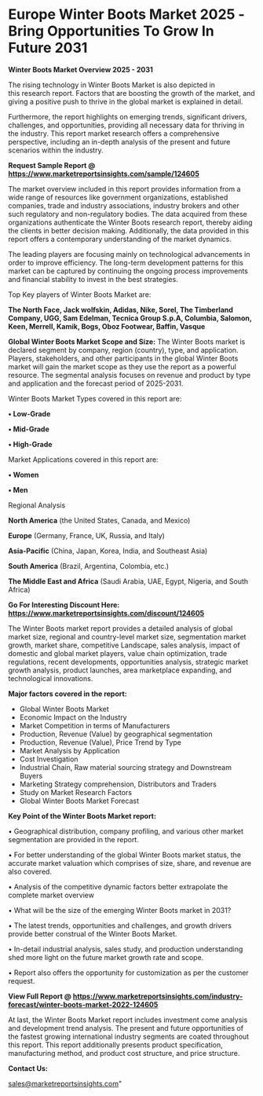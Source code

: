 # Europe Winter Boots Market 2025 -Bring Opportunities To Grow In Future 2031

<Strong> Winter Boots Market Overview 2025 - 2031</strong>

The rising technology in Winter Boots Market is also depicted in this research report. Factors that are boosting the growth of the market, and giving a positive push to thrive in the global market is explained in detail.

Furthermore, the report highlights on emerging trends, significant drivers, challenges, and opportunities, providing all necessary data for thriving in the industry. This report market research offers a comprehensive perspective, including an in-depth analysis of the present and future scenarios within the industry.

<strong>Request Sample Report @ <a href=https://www.marketreportsinsights.com/sample/124605>https://www.marketreportsinsights.com/sample/124605</a></strong>

The market overview included in this report provides information from a wide range of resources like government organizations, established companies, trade and industry associations, industry brokers and other such regulatory and non-regulatory bodies. The data acquired from these organizations authenticate the Winter Boots research report, thereby aiding the clients in better decision making. Additionally, the data provided in this report offers a contemporary understanding of the market dynamics.

The leading players are focusing mainly on technological advancements in order to improve efficiency. The long-term development patterns for this market can be captured by continuing the ongoing process improvements and financial stability to invest in the best strategies.

Top Key players of Winter Boots Market are:

<strong>The North Face, Jack wolfskin, Adidas, Nike, Sorel, The Timberland Company, UGG, Sam Edelman, Tecnica Group S.p.A, Columbia, Salomon, Keen, Merrell, Kamik, Bogs, Oboz Footwear, Baffin, Vasque</strong>

<strong><b>Global Winter Boots Market Scope and Size:</b></strong>
The Winter Boots market is declared segment by company, region (country), type, and application. Players, stakeholders, and other participants in the global Winter Boots market will gain the market scope as they use the report as a powerful resource. The segmental analysis focuses on revenue and product by type and application and the forecast period of 2025-2031.

Winter Boots Market Types covered in this report are:

<strong>• Low-Grade

• Mid-Grade

• High-Grade</strong>

Market Applications covered in this report are:

<strong>• Women

• Men</strong> 

Regional Analysis

<strong>North America</strong> (the United States, Canada, and Mexico)

<strong>Europe</strong> (Germany, France, UK, Russia, and Italy)

<strong>Asia-Pacific</strong> (China, Japan, Korea, India, and Southeast Asia)

<strong>South America</strong> (Brazil, Argentina, Colombia, etc.)

<strong>The Middle East and Africa</strong> (Saudi Arabia, UAE, Egypt, Nigeria, and South Africa)

<strong>Go For Interesting Discount Here: <a href=https://www.marketreportsinsights.com/discount/124605>https://www.marketreportsinsights.com/discount/124605</a></strong>

The Winter Boots market report provides a detailed analysis of global market size, regional and country-level market size, segmentation market growth, market share, competitive Landscape, sales analysis, impact of domestic and global market players, value chain optimization, trade regulations, recent developments, opportunities analysis, strategic market growth analysis, product launches, area marketplace expanding, and technological innovations.

<strong><b>Major factors covered in the report:</b></strong>
<ul>
  <li>Global Winter Boots Market </li>
  <li>Economic Impact on the Industry</li>
  <li>Market Competition in terms of Manufacturers</li>
  <li>Production, Revenue (Value) by geographical segmentation</li>
  <li>Production, Revenue (Value), Price Trend by Type</li>
  <li>Market Analysis by Application</li>
  <li>Cost Investigation</li>
  <li>Industrial Chain, Raw material sourcing strategy and Downstream Buyers</li>
  <li>Marketing Strategy comprehension, Distributors and Traders</li>
  <li>Study on Market Research Factors</li>
  <li>Global Winter Boots Market Forecast</li>
</ul>

<strong><b>Key Point of the Winter Boots Market report:</b></strong>

• Geographical distribution, company profiling, and various other market segmentation are provided in the report.

• For better understanding of the global Winter Boots market status, the accurate market valuation which comprises of size, share, and revenue are also covered.

• Analysis of the competitive dynamic factors better extrapolate the complete market overview

• What will be the size of the emerging Winter Boots market in 2031?

• The latest trends, opportunities and challenges, and growth drivers provide better construal of the Winter Boots Market.

• In-detail industrial analysis, sales study, and production understanding shed more light on the future market growth rate and scope.

• Report also offers the opportunity for customization as per the customer request.

<strong><b>View Full Report @ <a href=https://www.marketreportsinsights.com/industry-forecast/winter-boots-market-2022-124605>https://www.marketreportsinsights.com/industry-forecast/winter-boots-market-2022-124605</a></b></strong>


At last, the Winter Boots Market report includes investment come analysis and development trend analysis. The present and future opportunities of the fastest growing international industry segments are coated throughout this report. This report additionally presents product specification, manufacturing method, and product cost structure, and price structure.

<strong>Contact Us:</strong>

sales@marketreportsinsights.com"
